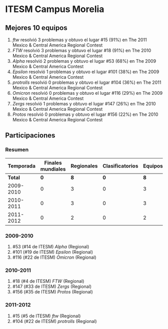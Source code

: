 # ITESM Campus Morelia

## Mejores 10 equipos

1. _ftw_ resolvió 3 problemas y obtuvo el lugar #15 (91%) en The 2011 Mexico & Central America Regional Contest
1. _FTW_ resolvió 3 problemas y obtuvo el lugar #18 (91%) en The 2010 Mexico & Central America Regional Contest
1. _Alpha_ resolvió 2 problemas y obtuvo el lugar #53 (68%) en The 2009 Mexico & Central America Contest
1. _Epsilon_ resolvió 1 problemas y obtuvo el lugar #101 (38%) en The 2009 Mexico & Central America Contest
1. _protrolls_ resolvió 0 problemas y obtuvo el lugar #104 (36%) en The 2011 Mexico & Central America Regional Contest
1. _Omicron_ resolvió 0 problemas y obtuvo el lugar #116 (29%) en The 2009 Mexico & Central America Contest
1. _Zergs_ resolvió 1 problemas y obtuvo el lugar #147 (26%) en The 2010 Mexico & Central America Regional Contest
1. _Protos_ resolvió 0 problemas y obtuvo el lugar #156 (22%) en The 2010 Mexico & Central America Regional Contest

## Participaciones

### Resumen

| Temporada | Finales mundiales | Regionales | Clasificatorios | Equipos |
| --- | --- | --- | --- | --- |
| **Total** | **0** | **8** | **0** | **8** |
| 2009-2010 | 0 | 3 | 0 | 3 |
| 2010-2011 | 0 | 3 | 0 | 3 |
| 2011-2012 | 0 | 2 | 0 | 2 |

### 2009-2010

1. #53 (#14 de ITESM) _Alpha_ (Regional)
1. #101 (#19 de ITESM) _Epsilon_ (Regional)
1. #116 (#22 de ITESM) _Omicron_ (Regional)

### 2010-2011

1. #18 (#4 de ITESM) _FTW_ (Regional)
1. #147 (#33 de ITESM) _Zergs_ (Regional)
1. #156 (#35 de ITESM) _Protos_ (Regional)

### 2011-2012

1. #15 (#5 de ITESM) _ftw_ (Regional)
1. #104 (#22 de ITESM) _protrolls_ (Regional)



